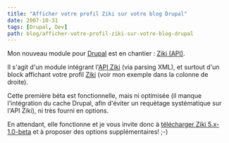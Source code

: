 ```yaml
---
title: "Afficher votre profil Ziki sur votre blog Drupal"
date: 2007-10-31
tags: [Drupal, Dev]
path: blog/afficher-votre-profil-ziki-sur-votre-blog-drupal
---
```

Mon nouveau module pour [Drupal](/tags/drupal) est en chantier : [Ziki (API)](http://drupal.org/project/ziki).

Il s'agit d'un module intégrant l'[API Ziki](http://sites.google.com/a/ziki.com/docs/Home/API) (via parsing XML), et surtout d'un block affichant votre profil [Ziki](http://www.ziki.com/) (voir mon exemple dans la colonne de droite).

Cette première béta est fonctionnelle, mais ni optimisée (il manque l'intégration du cache Drupal, afin d'éviter un requètage systématique sur l'API Ziki), ni très fourni en options.

En attendant, elle fonctionne et je vous invite donc à [télécharger Ziki 5.x-1.0-beta](http://drupal.org/project/ziki) et à proposer des options supplémentaires! ;-)
